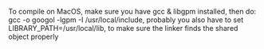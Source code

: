 To compile on MacOS, make sure you have gcc & libgpm installed, then do: gcc -o googol -lgpm -I /usr/local/include, probably you also have to set LIBRARY_PATH=/usr/local/lib, to make sure the linker finds the shared object properly
